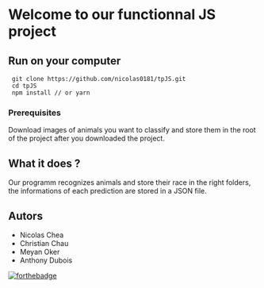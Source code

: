 # Welcome to our functionnal JS project

## Run on your computer

```
 git clone https://github.com/nicolas0181/tpJS.git
 cd tpJS
 npm install // or yarn
```
### Prerequisites
Download images of animals you want to classify and store them in the root of the project after you downloaded the project.


## What it does ?
Our programm recognizes animals and store their race in the right folders, the informations of each prediction are stored in a JSON file.

## Autors

- Nicolas Chea
- Christian Chau
- Meyan Oker
- Anthony Dubois


[![forthebadge](https://forthebadge.com/images/badges/built-with-love.svg)](https://forthebadge.com)

